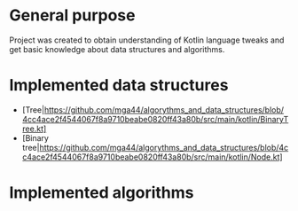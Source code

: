 # General purpose
Project was created to obtain understanding of Kotlin language tweaks and get basic knowledge about data structures and algorithms.

# Implemented data structures
* [Tree|https://github.com/mga44/algorythms_and_data_structures/blob/4cc4ace2f4544067f8a9710beabe0820ff43a80b/src/main/kotlin/BinaryTree.kt]
* [Binary tree|https://github.com/mga44/algorythms_and_data_structures/blob/4cc4ace2f4544067f8a9710beabe0820ff43a80b/src/main/kotlin/Node.kt]

# Implemented algorithms
